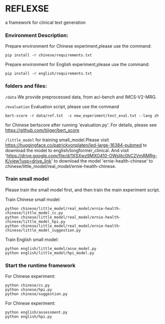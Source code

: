 # REFLEXSE
a framework for clinical text generation
### Environment Description:
Prepare environment for Chinese experiment,please use the command:

    pip install -r chinese/requirements.txt

Prepare environment for English experiment,please use the command:

    pip install -r english/requirements.txt

### folders and files:

`/data` We provide preprocessed data, from aci-bench and IMCS-V2-MRG.

`/evaluation` Evaluation script, please use the command 

    bert-score -r data/ref.txt  -c new_experiment/test_eval.txt --lang zh

for Chinese bertscore after running 'evaluation.py'. For details, please see https://github.com/tiiiger/bert_score

`/little_model` for training small_model.Please visit https://huggingface.co/patrickvonplaten/led-large-16384-pubmed to download the model to english/longformer_clinical. And visit 'https://drive.google.com/file/d/1XSXwz9MXO410-OWsIitc0hC2VmRMRg-K/view?usp=drive_link' to download the model 'ernie-health-chinese' to chinese/little_model/real_model/ernie-health-chinese. 



### Train small model

Please train the small model first, and then train the main experiment script.

Train Chinese small model:

    python chinese/little_model/real_model/ernie-health-chinese/little_model_cc.py
    python chinese/little_model/real_model/ernie-health-chinese/little_model_hpi.py 
    python chinese/little_model/real_model/ernie-health-chinese/little_model_suggestion.py

Train English small model:

    python english/little_model/asse_model.py
    python english/little_model/hpi_model.py

### Start the runtime framework

For Chinese experiment:

    python chinese/cc.py
    python chinese/hpi.py
    python chinese/suggestion.py

For Chinese experiment:

    python english/assessment.py
    python english/hpi.py


